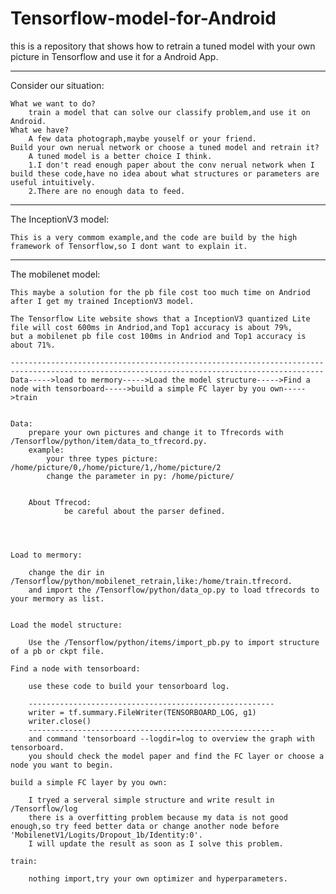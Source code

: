 # Tensorflow-model-for-Android
this is a repository that shows how to retrain a tuned model with your own picture in Tensorflow and use it for a Android App.

-----------------------------------------------------------------------------------------------------------------------------------------------------------------------

Consider our situation:

	What we want to do?
		train a model that can solve our classify problem,and use it on Android.
	What we have?
		A few data photograph,maybe youself or your friend.
	Build your own nerual network or choose a tuned model and retrain it?
		A tuned model is a better choice I think.
		1.I don't read enough paper about the conv nerual network when I build these code,have no idea about what structures or parameters are useful intuitively.
		2.There are no enough data to feed.

-----------------------------------------------------------------------------------------------------------------------------------------------------------------------

The InceptionV3 model:

	This is a very commom example,and the code are build by the high framework of Tensorflow,so I dont want to explain it.

-----------------------------------------------------------------------------------------------------------------------------------------------------------------------

The mobilenet model:

	This maybe a solution for the pb file cost too much time on Andriod after I get my trained InceptionV3 model.

	The Tensorflow Lite website shows that a InceptionV3 quantized Lite file will cost 600ms in Andriod,and Top1 accuracy is about 79%,
	but a mobilenet pb file cost 100ms in Andriod and Top1 accuracy is about 71%.
	
	--------------------------------------------------------------------------------------------------------------------------------------------
	Data----->load to mermory----->Load the model structure----->Find a node with tensorboard----->build a simple FC layer by you own----->train


	Data:
		prepare your own pictures and change it to Tfrecords with /Tensorflow/python/item/data_to_tfrecord.py.
		example:
			your three types picture:	/home/picture/0,/home/picture/1,/home/picture/2
			change the parameter in py:	/home/picture/
			

		About Tfrecod:
				be careful about the parser defined.

	


	Load to mermory:
		
		change the dir in /Tensorflow/python/mobilenet_retrain,like:/home/train.tfrecord.
		and import the /Tensorflow/python/data_op.py to load tfrecords to your mermory as list.

	
	Load the model structure:

		Use the /Tensorflow/python/items/import_pb.py to import structure of a pb or ckpt file.
		
	Find a node with tensorboard:

		use these code to build your tensorboard log.

		-------------------------------------------------------
		writer = tf.summary.FileWriter(TENSORBOARD_LOG, g1)
		writer.close()
		-------------------------------------------------------
		and command 'tensorboard --logdir=log to overview the graph with tensorboard.
		you should check the model paper and find the FC layer or choose a node you want to begin.

	build a simple FC layer by you own:
		
		I tryed a serveral simple structure and write result in /Tensorflow/log
		there is a overfitting problem because my data is not good enough,so try feed better data or change another node before 'MobilenetV1/Logits/Dropout_1b/Identity:0'.
		I will update the result as soon as I solve this problem.

	train:

		nothing import,try your own optimizer and hyperparameters.
		  
      
